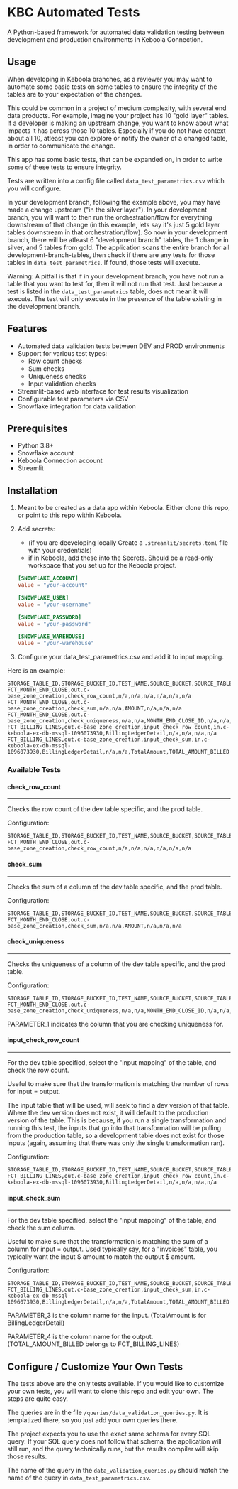 # KBC Automated Tests

A Python-based framework for automated data validation testing between development and production environments in Keboola Connection.

## Usage

When developing in Keboola branches, as a reviewer you may want to automate some basic tests on some tables to ensure the integrity of the tables are to your expectation of the changes.  

This could be common in a project of medium complexity, with several end data products.  For example, imagine your project has 10 "gold layer" tables.  If a developer is making an upstream change, you want to know about what impacts it has across those 10 tables.  Especially if you do not have context about all 10, atleast you can explore or notify the owner of a changed table, in order to communicate the change.

This app has some basic tests, that can be expanded on, in order to write some of these tests to ensure integrity.  

Tests are written into a config file called `data_test_parametrics.csv` which you will configure.  

In your development branch, following the example above, you may have made a change upstream ("in the silver layer").  In your development branch, you will want to then run the orchestration/flow for everything downstream of that change (in this example, lets say it's just 5 gold layer tables downstream in that orchestration/flow).  So now in your development branch, there will be atleast 6 "development branch" tables, the 1 change in silver, and 5 tables from gold.  The application scans the entire branch for all development-branch-tables, then check if there are any tests for those tables in `data_test_parametrics`.  If found, those tests will execute.

Warning: A pitfall is that if in your development branch, you have not run a table that you want to test for, then it will not run that test.  Just because a test is listed in the `data_test_parametrics` table, does not mean it will execute.  The test will only execute in the presence of the table existing in the development branch. 



## Features

- Automated data validation tests between DEV and PROD environments
- Support for various test types:
  - Row count checks
  - Sum checks
  - Uniqueness checks
  - Input validation checks
- Streamlit-based web interface for test results visualization
- Configurable test parameters via CSV
- Snowflake integration for data validation

## Prerequisites

- Python 3.8+
- Snowflake account
- Keboola Connection account
- Streamlit

## Installation

1. Meant to be created as a data app within Keboola.  Either clone this repo, or point to this repo within Keboola.


2. Add secrets:
   - (if you are deeveloping locally Create a `.streamlit/secrets.toml` file with your credentials)
   - if in Keboola, add these into the Secrets.  Should be a read-only workspace that you set up for the Keboola project.
   ```toml
   [SNOWFLAKE_ACCOUNT]
   value = "your-account"

   [SNOWFLAKE_USER]
   value = "your-username"

   [SNOWFLAKE_PASSWORD]
   value = "your-password"

   [SNOWFLAKE_WAREHOUSE]
   value = "your-warehouse"

   ```

3. Configure your data_test_parametrics.csv and add it to input mapping.

Here is an example:

```
STORAGE_TABLE_ID,STORAGE_BUCKET_ID,TEST_NAME,SOURCE_BUCKET,SOURCE_TABLE,PARAMETER_1,PARAMETER_2,PARAMETER_3,PARAMETER_4
FCT_MONTH_END_CLOSE,out.c-base_zone_creation,check_row_count,n/a,n/a,n/a,n/a,n/a,n/a
FCT_MONTH_END_CLOSE,out.c-base_zone_creation,check_sum,n/a,n/a,AMOUNT,n/a,n/a,n/a
FCT_MONTH_END_CLOSE,out.c-base_zone_creation,check_uniqueness,n/a,n/a,MONTH_END_CLOSE_ID,n/a,n/a,n/a
FCT_BILLING_LINES,out.c-base_zone_creation,input_check_row_count,in.c-keboola-ex-db-mssql-1096073930,BillingLedgerDetail,n/a,n/a,n/a,n/a
FCT_BILLING_LINES,out.c-base_zone_creation,input_check_sum,in.c-keboola-ex-db-mssql-1096073930,BillingLedgerDetail,n/a,n/a,TotalAmount,TOTAL_AMOUNT_BILLED
```


### Available Tests

#### check_row_count
------

Checks the row count of the dev table specific, and the prod table. 

Configuration:
```
STORAGE_TABLE_ID,STORAGE_BUCKET_ID,TEST_NAME,SOURCE_BUCKET,SOURCE_TABLE,PARAMETER_1,PARAMETER_2,PARAMETER_3,PARAMETER_4
FCT_MONTH_END_CLOSE,out.c-base_zone_creation,check_row_count,n/a,n/a,n/a,n/a,n/a,n/a
```


#### check_sum
------

Checks the sum of a column of the dev table specific, and the prod table. 

Configuration:
```
STORAGE_TABLE_ID,STORAGE_BUCKET_ID,TEST_NAME,SOURCE_BUCKET,SOURCE_TABLE,PARAMETER_1,PARAMETER_2,PARAMETER_3,PARAMETER_4
FCT_MONTH_END_CLOSE,out.c-base_zone_creation,check_sum,n/a,n/a,AMOUNT,n/a,n/a,n/a
```



#### check_uniqueness
------

Checks the uniqueness of a column of the dev table specific, and the prod table. 

Configuration:
```
STORAGE_TABLE_ID,STORAGE_BUCKET_ID,TEST_NAME,SOURCE_BUCKET,SOURCE_TABLE,PARAMETER_1,PARAMETER_2,PARAMETER_3,PARAMETER_4
FCT_MONTH_END_CLOSE,out.c-base_zone_creation,check_uniqueness,n/a,n/a,MONTH_END_CLOSE_ID,n/a,n/a,n/a
```

PARAMETER_1 indicates the column that you are checking uniqueness for. 


#### input_check_row_count
------

For the dev table specified, select the "input mapping" of the table, and check the row count.

Useful to make sure that the transformation is matching the number of rows for input = output.  

The input table that will be used, will seek to find a dev version of that table.  Where the dev version does not exist, it will default to the production version of the table.  This is because, if you run a single transformation and running this test, the inputs that go into that transformation will be pulling from the production table, so a development table does not exist for those inputs (again, assuming that there was only the single transformation ran).

Configuration:
```
STORAGE_TABLE_ID,STORAGE_BUCKET_ID,TEST_NAME,SOURCE_BUCKET,SOURCE_TABLE,PARAMETER_1,PARAMETER_2,PARAMETER_3,PARAMETER_4
FCT_BILLING_LINES,out.c-base_zone_creation,input_check_row_count,in.c-keboola-ex-db-mssql-1096073930,BillingLedgerDetail,n/a,n/a,n/a,n/a
```



#### input_check_sum
------

For the dev table specified, select the "input mapping" of the table, and check the sum column.

Useful to make sure that the transformation is matching the sum of a column for input = output.  Used typically say, for a "invoices" table, you typically want the input \$ amount to match the output \$ amount.

Configuration:
```
STORAGE_TABLE_ID,STORAGE_BUCKET_ID,TEST_NAME,SOURCE_BUCKET,SOURCE_TABLE,PARAMETER_1,PARAMETER_2,PARAMETER_3,PARAMETER_4
FCT_BILLING_LINES,out.c-base_zone_creation,input_check_sum,in.c-keboola-ex-db-mssql-1096073930,BillingLedgerDetail,n/a,n/a,TotalAmount,TOTAL_AMOUNT_BILLED
```

PARAMETER_3 is the column name for the input.  (TotalAmount is for BillingLedgerDetail)

PARAMETER_4 is the column name for the output.  (TOTAL_AMOUNT_BILLED belongs to FCT_BILLING_LINES)


## Configure / Customize Your Own Tests

The tests above are the only tests available.  If you would like to customize your own tests, you will want to clone this repo and edit your own.  The steps are quite easy.

The queries are in the file `/queries/data_validation_queries.py`.  It is templatized there, so you just add your own queries there.

The project expects you to use the exact same schema for every SQL query.  If your SQL query does not follow that schema, the application will still run, and the query technically runs, but the results compiler will skip those results.

The name of the query in the `data_validation_queries.py` should match the name of the query in `data_test_parametrics.csv`.  